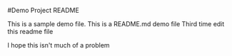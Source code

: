 #Demo Project README

This is a sample demo file.
This is a README.md demo file
Third time edit this readme file

I hope this isn't much of a problem